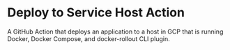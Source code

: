 # Deploy to Service Host Action

A GitHub Action that deploys an application to a host in GCP that is running Docker, Docker Compose, and
docker-rollout CLI plugin.
